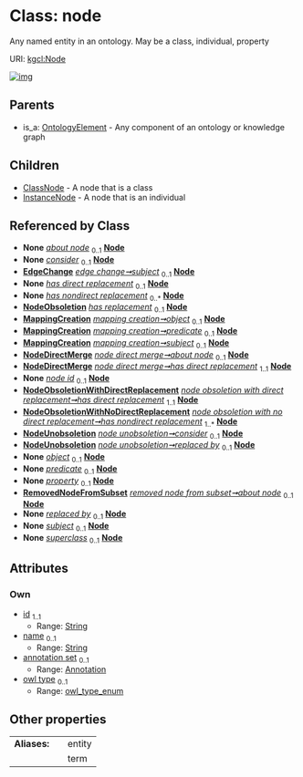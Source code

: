 
# Class: node


Any named entity in an ontology. May be a class, individual, property

URI: [kgcl:Node](http://w3id.org/kgcl_schema/Node)


[![img](https://yuml.me/diagram/nofunky;dir:TB/class/[RemovedNodeFromSubset],[OntologyElement],[NodeUnobsoletion],[NodeObsoletionWithNoDirectReplacement],[NodeObsoletionWithDirectReplacement],[NodeObsoletion],[NodeDirectMerge],[Annotation]<annotation%20set%200..1-++[Node&#124;id:string;name:string%20%3F;owl_type:owl_type_enum%20%3F],[NodeChange]-%20about%20node%200..1>[Node],[EdgeChange]-%20subject%200..1>[Node],[NodeObsoletion]-%20has%20direct%20replacement%200..1>[Node],[NodeObsoletion]-%20has%20nondirect%20replacement%200..*>[Node],[MappingCreation]-%20object%200..1>[Node],[MappingCreation]-%20predicate%200..1>[Node],[MappingCreation]-%20subject%200..1>[Node],[NodeDirectMerge]-%20about%20node%200..1>[Node],[NodeDirectMerge]-%20has%20direct%20replacement%201..1>[Node],[NodeCreation]-%20node%20id%200..1>[Node],[NodeObsoletionWithDirectReplacement]-%20has%20direct%20replacement%201..1>[Node],[NodeObsoletionWithNoDirectReplacement]-%20has%20nondirect%20replacement%201..*>[Node],[NodeUnobsoletion]-%20consider%200..1>[Node],[NodeUnobsoletion]-%20replaced%20by%200..1>[Node],[EdgeCreation]-%20object%200..1>[Node],[EdgeDeletion]-%20object%200..1>[Node],[EdgeObsoletion]-%20object%200..1>[Node],[MappingCreation]-%20object(i)%200..1>[Node],[Edge]-%20object%200..1>[Node],[EdgeCreation]-%20predicate%200..1>[Node],[EdgeDeletion]-%20predicate%200..1>[Node],[EdgeObsoletion]-%20predicate%200..1>[Node],[MappingCreation]-%20predicate(i)%200..1>[Node],[Edge]-%20predicate%200..1>[Node],[PropertyValue]-%20property%200..1>[Node],[Annotation]-%20property(i)%200..1>[Node],[RemovedNodeFromSubset]-%20about%20node%200..1>[Node],[EdgeCreation]-%20subject%200..1>[Node],[EdgeDeletion]-%20subject%200..1>[Node],[EdgeObsoletion]-%20subject%200..1>[Node],[MappingCreation]-%20subject(i)%200..1>[Node],[Edge]-%20subject%200..1>[Node],[ClassCreation]-%20superclass%200..1>[Node],[Node]^-[InstanceNode],[Node]^-[ClassNode],[OntologyElement]^-[Node],[PropertyValue],[NodeCreation],[NodeChange],[MappingCreation],[InstanceNode],[EdgeObsoletion],[EdgeDeletion],[EdgeCreation],[EdgeChange],[Edge],[ClassNode],[ClassCreation],[Annotation])](https://yuml.me/diagram/nofunky;dir:TB/class/[RemovedNodeFromSubset],[OntologyElement],[NodeUnobsoletion],[NodeObsoletionWithNoDirectReplacement],[NodeObsoletionWithDirectReplacement],[NodeObsoletion],[NodeDirectMerge],[Annotation]<annotation%20set%200..1-++[Node&#124;id:string;name:string%20%3F;owl_type:owl_type_enum%20%3F],[NodeChange]-%20about%20node%200..1>[Node],[EdgeChange]-%20subject%200..1>[Node],[NodeObsoletion]-%20has%20direct%20replacement%200..1>[Node],[NodeObsoletion]-%20has%20nondirect%20replacement%200..*>[Node],[MappingCreation]-%20object%200..1>[Node],[MappingCreation]-%20predicate%200..1>[Node],[MappingCreation]-%20subject%200..1>[Node],[NodeDirectMerge]-%20about%20node%200..1>[Node],[NodeDirectMerge]-%20has%20direct%20replacement%201..1>[Node],[NodeCreation]-%20node%20id%200..1>[Node],[NodeObsoletionWithDirectReplacement]-%20has%20direct%20replacement%201..1>[Node],[NodeObsoletionWithNoDirectReplacement]-%20has%20nondirect%20replacement%201..*>[Node],[NodeUnobsoletion]-%20consider%200..1>[Node],[NodeUnobsoletion]-%20replaced%20by%200..1>[Node],[EdgeCreation]-%20object%200..1>[Node],[EdgeDeletion]-%20object%200..1>[Node],[EdgeObsoletion]-%20object%200..1>[Node],[MappingCreation]-%20object(i)%200..1>[Node],[Edge]-%20object%200..1>[Node],[EdgeCreation]-%20predicate%200..1>[Node],[EdgeDeletion]-%20predicate%200..1>[Node],[EdgeObsoletion]-%20predicate%200..1>[Node],[MappingCreation]-%20predicate(i)%200..1>[Node],[Edge]-%20predicate%200..1>[Node],[PropertyValue]-%20property%200..1>[Node],[Annotation]-%20property(i)%200..1>[Node],[RemovedNodeFromSubset]-%20about%20node%200..1>[Node],[EdgeCreation]-%20subject%200..1>[Node],[EdgeDeletion]-%20subject%200..1>[Node],[EdgeObsoletion]-%20subject%200..1>[Node],[MappingCreation]-%20subject(i)%200..1>[Node],[Edge]-%20subject%200..1>[Node],[ClassCreation]-%20superclass%200..1>[Node],[Node]^-[InstanceNode],[Node]^-[ClassNode],[OntologyElement]^-[Node],[PropertyValue],[NodeCreation],[NodeChange],[MappingCreation],[InstanceNode],[EdgeObsoletion],[EdgeDeletion],[EdgeCreation],[EdgeChange],[Edge],[ClassNode],[ClassCreation],[Annotation])

## Parents

 *  is_a: [OntologyElement](OntologyElement.md) - Any component of an ontology or knowledge graph

## Children

 * [ClassNode](ClassNode.md) - A node that is a class
 * [InstanceNode](InstanceNode.md) - A node that is an individual

## Referenced by Class

 *  **None** *[about node](about_node.md)*  <sub>0..1</sub>  **[Node](Node.md)**
 *  **None** *[consider](consider.md)*  <sub>0..1</sub>  **[Node](Node.md)**
 *  **[EdgeChange](EdgeChange.md)** *[edge change➞subject](edge_change_subject.md)*  <sub>0..1</sub>  **[Node](Node.md)**
 *  **None** *[has direct replacement](has_direct_replacement.md)*  <sub>0..1</sub>  **[Node](Node.md)**
 *  **None** *[has nondirect replacement](has_nondirect_replacement.md)*  <sub>0..\*</sub>  **[Node](Node.md)**
 *  **[NodeObsoletion](NodeObsoletion.md)** *[has replacement](has_replacement.md)*  <sub>0..1</sub>  **[Node](Node.md)**
 *  **[MappingCreation](MappingCreation.md)** *[mapping creation➞object](mapping_creation_object.md)*  <sub>0..1</sub>  **[Node](Node.md)**
 *  **[MappingCreation](MappingCreation.md)** *[mapping creation➞predicate](mapping_creation_predicate.md)*  <sub>0..1</sub>  **[Node](Node.md)**
 *  **[MappingCreation](MappingCreation.md)** *[mapping creation➞subject](mapping_creation_subject.md)*  <sub>0..1</sub>  **[Node](Node.md)**
 *  **[NodeDirectMerge](NodeDirectMerge.md)** *[node direct merge➞about node](node_direct_merge_about_node.md)*  <sub>0..1</sub>  **[Node](Node.md)**
 *  **[NodeDirectMerge](NodeDirectMerge.md)** *[node direct merge➞has direct replacement](node_direct_merge_has_direct_replacement.md)*  <sub>1..1</sub>  **[Node](Node.md)**
 *  **None** *[node id](node_id.md)*  <sub>0..1</sub>  **[Node](Node.md)**
 *  **[NodeObsoletionWithDirectReplacement](NodeObsoletionWithDirectReplacement.md)** *[node obsoletion with direct replacement➞has direct replacement](node_obsoletion_with_direct_replacement_has_direct_replacement.md)*  <sub>1..1</sub>  **[Node](Node.md)**
 *  **[NodeObsoletionWithNoDirectReplacement](NodeObsoletionWithNoDirectReplacement.md)** *[node obsoletion with no direct replacement➞has nondirect replacement](node_obsoletion_with_no_direct_replacement_has_nondirect_replacement.md)*  <sub>1..\*</sub>  **[Node](Node.md)**
 *  **[NodeUnobsoletion](NodeUnobsoletion.md)** *[node unobsoletion➞consider](node_unobsoletion_consider.md)*  <sub>0..1</sub>  **[Node](Node.md)**
 *  **[NodeUnobsoletion](NodeUnobsoletion.md)** *[node unobsoletion➞replaced by](node_unobsoletion_replaced_by.md)*  <sub>0..1</sub>  **[Node](Node.md)**
 *  **None** *[object](object.md)*  <sub>0..1</sub>  **[Node](Node.md)**
 *  **None** *[predicate](predicate.md)*  <sub>0..1</sub>  **[Node](Node.md)**
 *  **None** *[property](property.md)*  <sub>0..1</sub>  **[Node](Node.md)**
 *  **[RemovedNodeFromSubset](RemovedNodeFromSubset.md)** *[removed node from subset➞about node](removed_node_from_subset_about_node.md)*  <sub>0..1</sub>  **[Node](Node.md)**
 *  **None** *[replaced by](replaced_by.md)*  <sub>0..1</sub>  **[Node](Node.md)**
 *  **None** *[subject](subject.md)*  <sub>0..1</sub>  **[Node](Node.md)**
 *  **None** *[superclass](superclass.md)*  <sub>0..1</sub>  **[Node](Node.md)**

## Attributes


### Own

 * [id](id.md)  <sub>1..1</sub>
     * Range: [String](types/String.md)
 * [name](name.md)  <sub>0..1</sub>
     * Range: [String](types/String.md)
 * [annotation set](annotation_set.md)  <sub>0..1</sub>
     * Range: [Annotation](Annotation.md)
 * [owl type](owl_type.md)  <sub>0..1</sub>
     * Range: [owl_type_enum](owl_type_enum.md)

## Other properties

|  |  |  |
| --- | --- | --- |
| **Aliases:** | | entity |
|  | | term |

